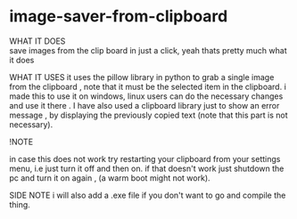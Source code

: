 # image-saver-from-clipboard

WHAT IT DOES
<br>save images from the clip board in just a click, yeah thats pretty much what it does 

WHAT IT USES
it uses the pillow library in python to grab a single image from the clipboard , note that it must be the selected item in the clipboard.
i made this to use it on windows, linux users can do the necessary changes and use it there . I have also used a clipboard library just to show an error message , by displaying  the previously copied text (note that this part is not necessary). 

!NOTE

in case this does not work try restarting your clipboard from your settings menu, i.e just turn it off and then on.
if that doesn't work just shutdown the pc and turn it on again , (a warm boot might not work).


SIDE NOTE
i will also add a .exe file if you don't want to go and compile the thing.


